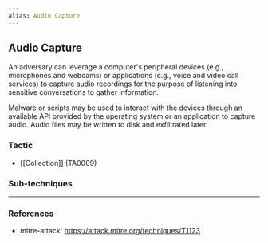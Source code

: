 ```yaml
---
alias: Audio Capture
---
```


## Audio Capture

An adversary can leverage a computer's peripheral devices (e.g., microphones and webcams) or applications (e.g., voice and video call services) to capture audio recordings for the purpose of listening into sensitive conversations to gather information.

Malware or scripts may be used to interact with the devices through an available API provided by the operating system or an application to capture audio. Audio files may be written to disk and exfiltrated later.


### Tactic

- [[Collection]] (TA0009)

### Sub-techniques


---
### References

- mitre-attack: https://attack.mitre.org/techniques/T1123
